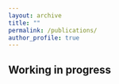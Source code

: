 ```yaml
---
layout: archive
title: ""
permalink: /publications/
author_profile: true
---
```

Working in progress
-------------------
